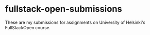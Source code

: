 # fullstack-open-submissions
These are my submissions for assignments on University of Helsinki's FullStackOpen course.
